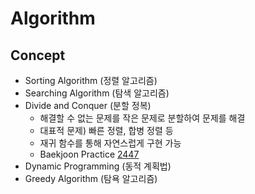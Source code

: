 # Algorithm
## Concept
* Sorting Algorithm (정렬 알고리즘)
* Searching Algorithm (탐색 알고리즘)
* Divide and Conquer (분할 정복)
  * 해결할 수 없는 문제를 작은 문제로 분할하여 문제를 해결
  * 대표적 문제) 빠른 정렬, 합병 정렬 등
  * 재귀 함수를 통해 자연스럽게 구현 가능
  * Baekjoon Practice [2447](https://github.com/cathyyyychoi/Algorithm/blob/master/Baekjoon/C%2B%2B/2447.cpp)
* Dynamic Programming (동적 계획법)
* Greedy Algorithm (탐욕 알고리즘)
